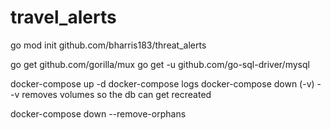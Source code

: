# travel_alerts


go mod init github.com/bharris183/threat_alerts

go get github.com/gorilla/mux
go get -u github.com/go-sql-driver/mysql

docker-compose up -d
docker-compose logs
docker-compose down  (-v) - -v removes volumes so the db can get recreated

docker-compose down --remove-orphans